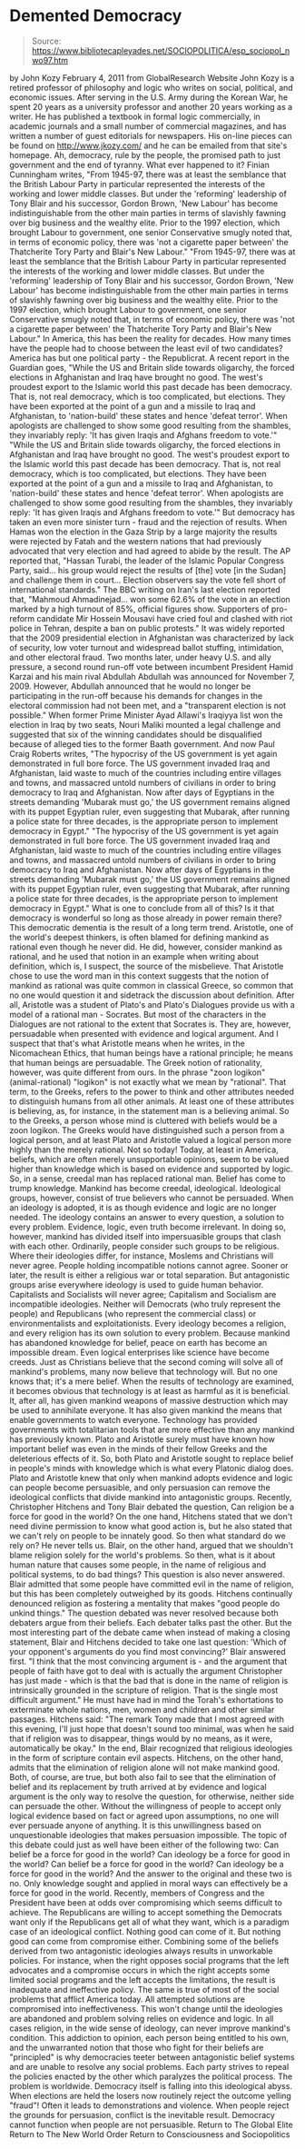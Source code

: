 # Demented Democracy

> Source: https://www.bibliotecapleyades.net/SOCIOPOLITICA/esp_sociopol_nwo97.htm

by John Kozy February 4, 2011 from GlobalResearch Website
John Kozy is a retired professor of philosophy and logic who writes on social, political, and economic issues. After serving in the U.S. Army during the Korean War, he spent 20 years as a university professor and another 20 years working as a writer. He has published a textbook in formal logic commercially, in academic journals and a small number of commercial magazines, and has written a number of guest editorials for newspapers. His on-line pieces can be found on http://www.jkozy.com/ and he can be emailed from that site's homepage.
Ah, democracy, rule by the people, the promised path to just government and the end of tyranny. What ever happened to it? Finian Cunningham writes,
"From 1945-97, there was at least the semblance that the British Labour Party in particular represented the interests of the working and lower middle classes. But under the 'reforming' leadership of Tony Blair and his successor, Gordon Brown, 'New Labour' has become indistinguishable from the other main parties in terms of slavishly fawning over big business and the wealthy elite. Prior to the 1997 election, which brought Labour to government, one senior Conservative smugly noted that, in terms of economic policy, there was 'not a cigarette paper between' the Thatcherite Tory Party and Blair's New Labour."
"From 1945-97, there was at least the semblance that the British Labour Party in particular represented the interests of the working and lower middle classes.
But under the 'reforming' leadership of Tony Blair and his successor, Gordon Brown, 'New Labour' has become indistinguishable from the other main parties in terms of slavishly fawning over big business and the wealthy elite.
Prior to the 1997 election, which brought Labour to government, one senior Conservative smugly noted that, in terms of economic policy, there was 'not a cigarette paper between' the Thatcherite Tory Party and Blair's New Labour."
In America, this has been the reality for decades. How many times have the people had to choose between the least evil of two candidates? America has but one political party - the Republicrat. A recent report in the Guardian goes,
"While the US and Britain slide towards oligarchy, the forced elections in Afghanistan and Iraq have brought no good. The west's proudest export to the Islamic world this past decade has been democracy. That is, not real democracy, which is too complicated, but elections. They have been exported at the point of a gun and a missile to Iraq and Afghanistan, to 'nation-build' these states and hence 'defeat terror'. When apologists are challenged to show some good resulting from the shambles, they invariably reply: 'It has given Iraqis and Afghans freedom to vote.'"
"While the US and Britain slide towards oligarchy, the forced elections in Afghanistan and Iraq have brought no good.
The west's proudest export to the Islamic world this past decade has been democracy. That is, not real democracy, which is too complicated, but elections.
They have been exported at the point of a gun and a missile to Iraq and Afghanistan, to 'nation-build' these states and hence 'defeat terror'.
When apologists are challenged to show some good resulting from the shambles, they invariably reply: 'It has given Iraqis and Afghans freedom to vote.'"
But democracy has taken an even more sinister turn - fraud and the rejection of results. When Hamas won the election in the Gaza Strip by a large majority the results were rejected by Fatah and the western nations that had previously advocated that very election and had agreed to abide by the result. The AP reported that,
"Hassan Turabi, the leader of the Islamic Popular Congress Party, said... his group would reject the results of [the] vote [in the Sudan] and challenge them in court... Election observers say the vote fell short of international standards."
The BBC writing on Iran's last election reported that,
"Mahmoud Ahmadinejad... won some 62.6% of the vote in an election marked by a high turnout of 85%, official figures show. Supporters of pro-reform candidate Mir Hossein Mousavi have cried foul and clashed with riot police in Tehran, despite a ban on public protests."
It was widely reported that the 2009 presidential election in Afghanistan was characterized by lack of security, low voter turnout and widespread ballot stuffing, intimidation, and other electoral fraud.
Two months later, under heavy U.S. and ally pressure, a second round run-off vote between incumbent President Hamid Karzai and his main rival Abdullah Abdullah was announced for November 7, 2009.
However, Abdullah announced that he would no longer be participating in the run-off because his demands for changes in the electoral commission had not been met, and a "transparent election is not possible." When former Prime Minister Ayad Allawi's Iraqiyya list won the election in Iraq by two seats, Nouri Maliki mounted a legal challenge and suggested that six of the winning candidates should be disqualified because of alleged ties to the former Baath government. And now Paul Craig Roberts writes,
"The hypocrisy of the US government is yet again demonstrated in full bore force. The US government invaded Iraq and Afghanistan, laid waste to much of the countries including entire villages and towns, and massacred untold numbers of civilians in order to bring democracy to Iraq and Afghanistan. Now after days of Egyptians in the streets demanding 'Mubarak must go,' the US government remains aligned with its puppet Egyptian ruler, even suggesting that Mubarak, after running a police state for three decades, is the appropriate person to implement democracy in Egypt."
"The hypocrisy of the US government is yet again demonstrated in full bore force.
The US government invaded Iraq and Afghanistan, laid waste to much of the countries including entire villages and towns, and massacred untold numbers of civilians in order to bring democracy to Iraq and Afghanistan.
Now after days of Egyptians in the streets demanding 'Mubarak must go,' the US government remains aligned with its puppet Egyptian ruler, even suggesting that Mubarak, after running a police state for three decades, is the appropriate person to implement democracy in Egypt."
What is one to conclude from all of this? Is it that democracy is wonderful so long as those already in power remain there? This democratic dementia is the result of a long term trend. Aristotle, one of the world's deepest thinkers, is often blamed for defining mankind as rational even though he never did. He did, however, consider mankind as rational, and he used that notion in an example when writing about definition, which is, I suspect, the source of the misbelieve. That Aristotle chose to use the word man in this context suggests that the notion of mankind as rational was quite common in classical Greece, so common that no one would question it and sidetrack the discussion about definition.
After all, Aristotle was a student of Plato's and Plato's Dialogues provide us with a model of a rational man - Socrates.
But most of the characters in the Dialogues are not rational to the extent that Socrates is. They are, however, persuadable when presented with evidence and logical argument. And I suspect that that's what Aristotle means when he writes, in the Nicomachean Ethics, that human beings have a rational principle; he means that human beings are persuadable. The Greek notion of rationality, however, was quite different from ours. In the phrase "zoon logikon" (animal-rational) "logikon" is not exactly what we mean by "rational".
That term, to the Greeks, refers to the power to think and other attributes needed to distinguish humans from all other animals. At least one of these attributes is believing, as, for instance, in the statement man is a believing animal. So to the Greeks, a person whose mind is cluttered with beliefs would be a zoon logikon.
The Greeks would have distinguished such a person from a logical person, and at least Plato and Aristotle valued a logical person more highly than the merely rational. Not so today! Today, at least in America, beliefs, which are often merely unsupportable opinions, seem to be valued higher than knowledge which is based on evidence and supported by logic. So, in a sense, creedal man has replaced rational man. Belief has come to trump knowledge. Mankind has become creedal, ideological. Ideological groups, however, consist of true believers who cannot be persuaded. When an ideology is adopted, it is as though evidence and logic are no longer needed. The ideology contains an answer to every question, a solution to every problem. Evidence, logic, even truth become irrelevant. In doing so, however, mankind has divided itself into impersuasible groups that clash with each other. Ordinarily, people consider such groups to be religious. Where their ideologies differ, for instance, Moslems and Christians will never agree. People holding incompatible notions cannot agree. Sooner or later, the result is either a religious war or total separation.
But antagonistic groups arise everywhere ideology is used to guide human behavior. Capitalists and Socialists will never agree; Capitalism and Socialism are incompatible ideologies. Neither will Democrats (who truly represent the people) and Republicans (who represent the commercial class) or environmentalists and exploitationists.
Every ideology becomes a religion, and every religion has its own solution to every problem. Because mankind has abandoned knowledge for belief, peace on earth has become an impossible dream. Even logical enterprises like science have become creeds. Just as Christians believe that the second coming will solve all of mankind's problems, many now believe that technology will.
But no one knows that; it's a mere belief.
When the results of technology are examined, it becomes obvious that technology is at least as harmful as it is beneficial.
It, after all, has given mankind weapons of massive destruction which may be used to annihilate everyone. It has also given mankind the means that enable governments to watch everyone. Technology has provided governments with totalitarian tools that are more effective than any mankind has previously known. Plato and Aristotle surely must have known how important belief was even in the minds of their fellow Greeks and the deleterious effects of it. So, both Plato and Aristotle sought to replace belief in people's minds with knowledge which is what every Platonic dialog does.
Plato and Aristotle knew that only when mankind adopts evidence and logic can people become persuasible, and only persuasion can remove the ideological conflicts that divide mankind into antagonistic groups. Recently, Christopher Hitchens and Tony Blair debated the question, Can religion be a force for good in the world?
On the one hand, Hitchens stated that we don't need divine permission to know what good action is, but he also stated that we can't rely on people to be innately good. So then what standard do we rely on? He never tells us. Blair, on the other hand, argued that we shouldn't blame religion solely for the world's problems. So then, what is it about human nature that causes some people, in the name of religious and political systems, to do bad things? This question is also never answered. Blair admitted that some people have committed evil in the name of religion, but this has been completely outweighed by its goods. Hitchens continually denounced religion as fostering a mentality that makes "good people do unkind things." The question debated was never resolved because both debaters argue from their beliefs. Each debater talks past the other.
But the most interesting part of the debate came when instead of making a closing statement, Blair and Hitchens decided to take one last question:
'Which of your opponent's arguments do you find most convincing?'
Blair answered first.
"I think that the most convincing argument is - and the argument that people of faith have got to deal with is actually the argument Christopher has just made - which is that the bad that is done in the name of religion is intrinsically grounded in the scripture of religion. That is the single most difficult argument."
He must have had in mind the Torah's exhortations to exterminate whole nations, men, women and children and other similar passages. Hitchens said:
"The remark Tony made that I most agreed with this evening, I'll just hope that doesn't sound too minimal, was when he said that if religion was to disappear, things would by no means, as it were, automatically be okay."
In the end, Blair recognized that religious ideologies in the form of scripture contain evil aspects.
Hitchens, on the other hand, admits that the elimination of religion alone will not make mankind good. Both, of course, are true, but both also fail to see that the elimination of belief and its replacement by truth arrived at by evidence and logical argument is the only way to resolve the question, for otherwise, neither side can persuade the other.
Without the willingness of people to accept only logical evidence based on fact or agreed upon assumptions, no one will ever persuade anyone of anything. It is this unwillingness based on unquestionable ideologies that makes persuasion impossible. The topic of this debate could just as well have been either of the following two:
Can belief be a force for good in the world? Can ideology be a force for good in the world?
Can belief be a force for good in the world?
Can ideology be a force for good in the world?
And the answer to the original and these two is no.
Only knowledge sought and applied in moral ways can effectively be a force for good in the world. Recently, members of Congress and the President have been at odds over compromising which seems difficult to achieve. The Republicans are willing to accept something the Democrats want only if the Republicans get all of what they want, which is a paradigm case of an ideological conflict. Nothing good can come of it.
But nothing good can come from compromise either.
Combining some of the beliefs derived from two antagonistic ideologies always results in unworkable policies. For instance, when the right opposes social programs that the left advocates and a compromise occurs in which the right accepts some limited social programs and the left accepts the limitations, the result is inadequate and ineffective policy.
The same is true of most of the social problems that afflict America today. All attempted solutions are compromised into ineffectiveness. This won't change until the ideologies are abandoned and problem solving relies on evidence and logic.
In all cases religion, in the wide sense of ideology, can never improve mankind's condition. This addiction to opinion, each person being entitled to his own, and the unwarranted notion that those who fight for their beliefs are "principled" is why democracies teeter between antagonistic belief systems and are unable to resolve any social problems.
Each party strives to repeal the policies enacted by the other which paralyzes the political process. The problem is worldwide. Democracy itself is falling into this ideological abyss. When elections are held the losers now routinely reject the outcome yelling "fraud"!
Often it leads to demonstrations and violence. When people reject the grounds for persuasion, conflict is the inevitable result.
Democracy cannot function when people are not persuasible.
Return to The Global Elite
Return to The New World Order
Return to Consciousness and Sociopolitics
